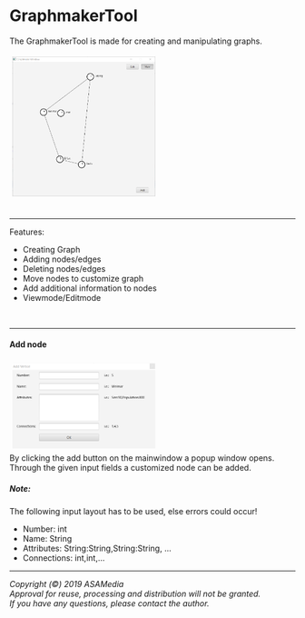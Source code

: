 # GraphmakerTool
The GraphmakerTool is made for creating and manipulating graphs.
<div>
  <img src="/images/mainwindow1.PNG" alt="Screenshot" title="Screenshot-1" width="50%" style="margin:5px"/>
</div>
<br>
<hr>
Features:
<ul>
  <li>Creating Graph</li>
  <li>Adding nodes/edges</li>
  <li>Deleting nodes/edges</li>
  <li>Move nodes to customize graph</li>
  <li>Add additional information to nodes</li>
  <li>Viewmode/Editmode</li>
</ul>
<br><hr>
<h4>Add node</h4>
<div>
  <img src="/images/addwindow.PNG" alt="Screenshot" title="Screenshot-2" width="50%" style="margin:5px"/>
  <div>By clicking the add button on the mainwindow a popup window opens.<br> 
  Through the given input fields a customized node can be added.<br>
  <h5>Note:</h5> The following input layout has to be used, else errors could occur!<br>
  <ul>
  <li>Number: int</li>
  <li>Name: String</li>
  <li>Attributes: String:String,String:String, ...</li>
  <li>Connections: int,int,...</li>
</ul>
</div>
</div>
<hr>
<i>
Copyright (&copy;) 2019 ASAMedia<br>
Approval for reuse, processing and distribution will not be granted.<br>
If you have any questions, please contact the author.</i>
